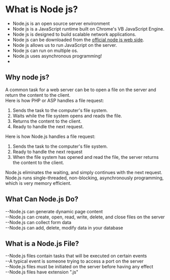 

# What is Node js?
<ul>
<li>Node.js is an open source server environment</li>
<li>Node js is a JavaScript  runtime built on Chrome's VB JavaScript Engine.</li>
<li>Node js is designed to build scalable network applications.</li>
<li>Node js can be downloaded from the <a href="https://nodejs.org/en/">official node js web side</a>.</li>
<li>Node js allows us to run JavaScript on the server.</li>
<li>Node js can run on multiple os.</li>
<li>Node.js uses asynchronous programming!</li>
<li></li>
</ul>

## Why node js?
A common task for a web server can be to open a file on the server and return the content to the client.
<br>
Here is how PHP or ASP handles a file request:<br>
<ol>
<li>Sends the task to the computer's file system.</li>
<li>Waits while the file system opens and reads the file.</li>
<li>Returns the content to the client.</li>
<li>Ready to handle the next request.</li>
</ol>
Here is how Node.js handles a file request:
<ol>
<li>Sends the task to the computer's file system.</li>
<li>Ready to handle the next request</li>
<li>When the file system has opened and read the file, the server returns the content to the client.</li>
</ol>
Node.js eliminates the waiting, and simply continues with the next request.
<br>
Node.js runs single-threaded, non-blocking, asynchronously programming, which is very memory efficient.

## What Can Node.js Do?
--Node.js can generate dynamic page content<br>
--Node.js can create, open, read, write, delete, and close files on the server<br>
--Node.js can collect form data<br>
--Node.js can add, delete, modify data in your database<br>
## What is a Node.js File?
--Node.js files contain tasks that will be executed on certain events<br>
--A typical event is someone trying to access a port on the server<br>
--Node.js files must be initiated on the server before having any effect<br>
--Node.js files have extension ".js"
